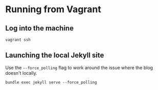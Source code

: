 # Running from Vagrant

## Log into the machine
`vagrant ssh`

## Launching the local Jekyll site

Use the `--force_polling` flag to work around the issue where the blog doesn't locally.

`bundle exec jekyll serve --force_polling`
